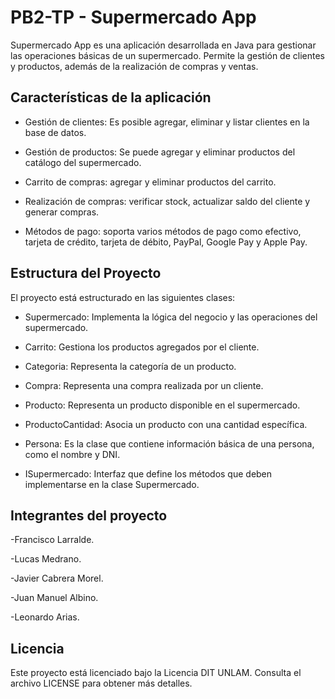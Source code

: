 # PB2-TP - Supermercado App

Supermercado App es una aplicación desarrollada en Java para gestionar las operaciones básicas de un supermercado. Permite la gestión de clientes y productos, además de la realización de compras y ventas.



## Características de la aplicación

- Gestión de clientes: Es posible agregar, eliminar y listar clientes en la base de datos.

- Gestión de productos: Se puede agregar y eliminar productos del catálogo del supermercado.

- Carrito de compras: agregar y eliminar productos del carrito.

- Realización de compras: verificar stock, actualizar saldo del cliente y generar compras.

- Métodos de pago: soporta varios métodos de pago como efectivo, tarjeta de crédito, tarjeta de débito, PayPal, Google Pay y Apple Pay.

  

## Estructura del Proyecto

El proyecto está estructurado en las siguientes clases:

- Supermercado: Implementa la lógica del negocio y las operaciones del supermercado.

- Carrito: Gestiona los productos agregados por el cliente.
  
- Categoria: Representa la categoría de un producto.

- Compra: Representa una compra realizada por un cliente.

- Producto: Representa un producto disponible en el supermercado.

- ProductoCantidad: Asocia un producto con una cantidad específica.

- Persona: Es la clase que contiene información básica de una persona, como el nombre y DNI.

- ISupermercado: Interfaz que define los métodos que deben implementarse en la clase Supermercado.


## Integrantes del proyecto

-Francisco Larralde.

-Lucas Medrano.

-Javier Cabrera Morel.

-Juan Manuel Albino.

-Leonardo Arias.


## Licencia

Este proyecto está licenciado bajo la Licencia DIT UNLAM. Consulta el archivo LICENSE para obtener más detalles.







